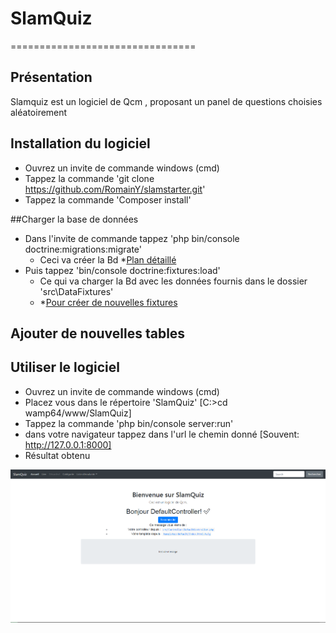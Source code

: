 # SlamQuiz
================================
## Présentation
Slamquiz est un logiciel de Qcm , proposant un panel de questions choisies aléatoirement 

## Installation du logiciel
* Ouvrez un invite de commande windows (cmd)
* Tappez la commande 'git clone https://github.com/RomainY/slamstarter.git'
* Tappez la commande 'Composer install'

##Charger la base de données
* Dans l'invite de commande tappez 'php bin/console doctrine:migrations:migrate'
	* Ceci va créer la Bd
 	*[Plan détaillé](https://github.com/RomainY/SlamQuiz/blob/develop/Astuces/00_symf_category_entity.txt)
* Puis tappez 'bin/console doctrine:fixtures:load'
	* Ce qui va charger la Bd avec les données fournis dans le dossier 'src\DataFixtures'
	* *[Pour créer de nouvelles fixtures](https://github.com/RomainY/SlamQuiz/blob/develop/Astuces/02_create_category_fixtures.txt)

## Ajouter de nouvelles tables

## Utiliser le logiciel
* Ouvrez un invite de commande windows (cmd)
* Placez vous dans le répertoire 'SlamQuiz' [C:\>cd wamp64/www/SlamQuiz]
* Tappez la commande 'php bin/console server:run'
* dans votre navigateur tappez dans l'url le chemin donné [Souvent: http://127.0.0.1:8000]
* Résultat obtenu 

![Accueil](https://raw.githubusercontent.com/RomainY/SlamQuiz/develop/assets/screenshot_home.PNG)
